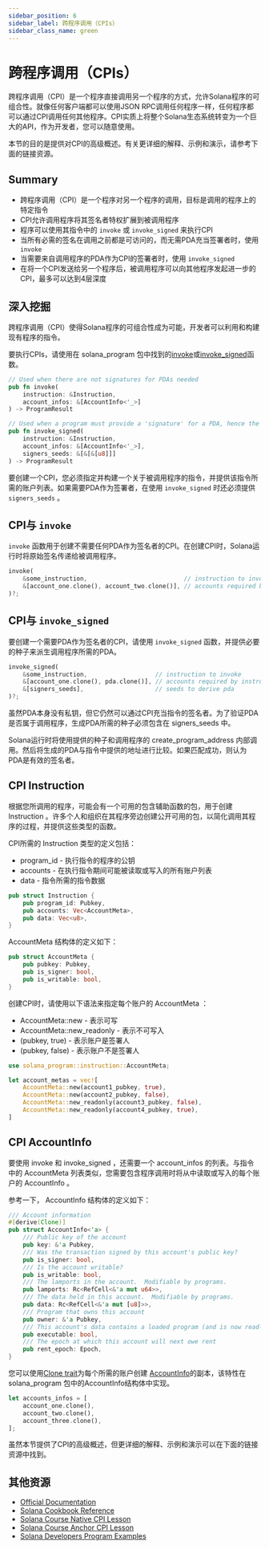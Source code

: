 ```yaml
---
sidebar_position: 6
sidebar_label: 跨程序调用（CPIs）
sidebar_class_name: green
---
```


# 跨程序调用（CPIs）

跨程序调用（CPI）是一个程序直接调用另一个程序的方式，允许Solana程序的可组合性。就像任何客户端都可以使用JSON RPC调用任何程序一样，任何程序都可以通过CPI调用任何其他程序。CPI实质上将整个Solana生态系统转变为一个巨大的API，作为开发者，您可以随意使用。

本节的目的是提供对CPI的高级概述。有关更详细的解释、示例和演示，请参考下面的链接资源。

## Summary

- 跨程序调用（CPI）是一个程序对另一个程序的调用，目标是调用的程序上的特定指令
- CPI允许调用程序将其签名者特权扩展到被调用程序
- 程序可以使用其指令中的 `invoke` 或 `invoke_signed` 来执行CPI
- 当所有必需的签名在调用之前都是可访问的，而无需PDA充当签署者时，使用 `invoke`
- 当需要来自调用程序的PDA作为CPI的签署者时，使用 `invoke_signed`
- 在将一个CPI发送给另一个程序后，被调用程序可以向其他程序发起进一步的CPI，最多可以达到4层深度


## 深入挖掘

跨程序调用（CPI）使得Solana程序的可组合性成为可能，开发者可以利用和构建现有程序的指令。

要执行CPIs，请使用在 solana_program 包中找到的[invoke](https://docs.rs/solana-program/latest/solana_program/program/fn.invoke.html)或[invoke_signed](https://docs.rs/solana-program/latest/solana_program/program/fn.invoke_signed.html)函数。

```rust
// Used when there are not signatures for PDAs needed
pub fn invoke(
    instruction: &Instruction,
    account_infos: &[AccountInfo<'_>]
) -> ProgramResult

// Used when a program must provide a 'signature' for a PDA, hence the signer_seeds parameter
pub fn invoke_signed(
    instruction: &Instruction,
    account_infos: &[AccountInfo<'_>],
    signers_seeds: &[&[&[u8]]]
) -> ProgramResult
```

要创建一个CPI，您必须指定并构建一个关于被调用程序的指令，并提供该指令所需的账户列表。如果需要PDA作为签署者，在使用 `invoke_signed` 时还必须提供 `signers_seeds` 。

## CPI与 `invoke`

`invoke` 函数用于创建不需要任何PDA作为签名者的CPI。在创建CPI时，Solana运行时将原始签名传递给被调用程序。

```rust
invoke(
    &some_instruction,                           // instruction to invoke
    &[account_one.clone(), account_two.clone()], // accounts required by instruction
)?;
```

## CPI与 `invoke_signed`

要创建一个需要PDA作为签名者的CPI，请使用 `invoke_signed`
函数，并提供必要的种子来派生调用程序所需的PDA。


```rust
invoke_signed(
    &some_instruction,                   // instruction to invoke
    &[account_one.clone(), pda.clone()], // accounts required by instruction, where one is a pda required as signer
    &[signers_seeds],                    // seeds to derive pda
)?;
```

虽然PDA本身没有私钥，但它仍然可以通过CPI充当指令的签名者。为了验证PDA是否属于调用程序，生成PDA所需的种子必须包含在 signers_seeds 中。

Solana运行时将使用提供的种子和调用程序的 create_program_address 内部调用。然后将生成的PDA与指令中提供的地址进行比较。如果匹配成功，则认为PDA是有效的签名者。


## CPI Instruction

根据您所调用的程序，可能会有一个可用的包含辅助函数的包，用于创建 Instruction 。许多个人和组织在其程序旁边创建公开可用的包，以简化调用其程序的过程，并提供这些类型的函数。

CPI所需的 Instruction 类型的定义包括：

- program_id - 执行指令的程序的公钥
- accounts - 在执行指令期间可能被读取或写入的所有账户列表
- data - 指令所需的指令数据

```rust
pub struct Instruction {
    pub program_id: Pubkey,
    pub accounts: Vec<AccountMeta>,
    pub data: Vec<u8>,
}
```

AccountMeta 结构体的定义如下：

```rust
pub struct AccountMeta {
    pub pubkey: Pubkey,
    pub is_signer: bool,
    pub is_writable: bool,
}
```


创建CPI时，请使用以下语法来指定每个账户的 AccountMeta ：

- AccountMeta::new - 表示可写
- AccountMeta::new_readonly - 表示不可写入
- (pubkey, true) - 表示账户是签署人
- (pubkey, false) - 表示账户不是签署人

```rust
use solana_program::instruction::AccountMeta;

let account_metas = vec![
    AccountMeta::new(account1_pubkey, true),
    AccountMeta::new(account2_pubkey, false),
    AccountMeta::new_readonly(account3_pubkey, false),
    AccountMeta::new_readonly(account4_pubkey, true),
]
```


## CPI AccountInfo

要使用 invoke 和 invoke_signed ，还需要一个 account_infos 的列表。与指令中的 AccountMeta 列表类似，您需要包含程序调用时将从中读取或写入的每个账户的 AccountInfo 。


参考一下， AccountInfo 结构体的定义如下：

```rust
/// Account information
#[derive(Clone)]
pub struct AccountInfo<'a> {
    /// Public key of the account
    pub key: &'a Pubkey,
    /// Was the transaction signed by this account's public key?
    pub is_signer: bool,
    /// Is the account writable?
    pub is_writable: bool,
    /// The lamports in the account.  Modifiable by programs.
    pub lamports: Rc<RefCell<&'a mut u64>>,
    /// The data held in this account.  Modifiable by programs.
    pub data: Rc<RefCell<&'a mut [u8]>>,
    /// Program that owns this account
    pub owner: &'a Pubkey,
    /// This account's data contains a loaded program (and is now read-only)
    pub executable: bool,
    /// The epoch at which this account will next owe rent
    pub rent_epoch: Epoch,
}
```

您可以使用[Clone trait](https://docs.rs/solana-program/latest/solana_program/account_info/struct.AccountInfo.html#impl-Clone-for-AccountInfo%3C'a%3E)为每个所需的账户创建 [AccountInfo](https://docs.rs/solana-program/latest/solana_program/account_info/struct.AccountInfo.html)的副本，该特性在 solana_program 包中的AccountInfo结构体中实现。


```rust
let accounts_infos = [
    account_one.clone(),
    account_two.clone(),
    account_three.clone(),
];
```

虽然本节提供了CPI的高级概述，但更详细的解释、示例和演示可以在下面的链接资源中找到。


## 其他资源

- [Official Documentation](https://docs.solana.com/developing/programming-model/calling-between-programs#cross-program-invocations)
- [Solana Cookbook Reference](https://solanacookbook.com/references/programs.html#how-to-do-cross-program-invocation)
- [Solana Course Native CPI Lesson](https://www.soldev.app/course/cpi)
- [Solana Course Anchor CPI Lesson](https://www.soldev.app/course/anchor-cpi)
- [Solana Developers Program Examples](https://github.com/solana-developers/program-examples/tree/main/basics/cross-program-invocation)
